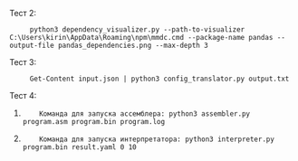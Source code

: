 Тест 2: 

         python3 dependency_visualizer.py --path-to-visualizer C:\Users\kirin\AppData\Roaming\npm\mmdc.cmd --package-name pandas --output-file pandas_dependencies.png --max-depth 3

Тест 3: 

         Get-Content input.json | python3 config_translator.py output.txt

Тест 4:  

 1)         Команда для запуска ассемблера: python3 assembler.py program.asm program.bin program.log
 2)         Команда для запуска интерпретатора: python3 interpreter.py program.bin result.yaml 0 10
